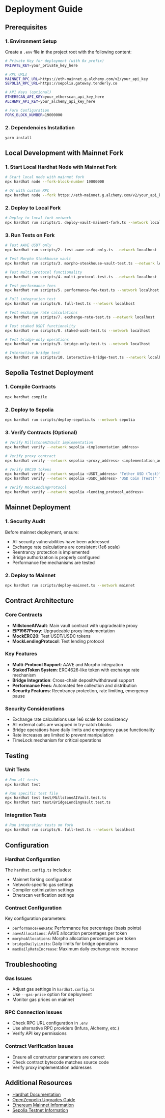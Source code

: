 # Deployment Guide

## Prerequisites

### 1. Environment Setup

Create a `.env` file in the project root with the following content:

```bash
# Private Key for deployment (with 0x prefix)
PRIVATE_KEY=your_private_key_here

# RPC URLs
MAINNET_RPC_URL=https://eth-mainnet.g.alchemy.com/v2/your_api_key
SEPOLIA_RPC_URL=https://sepolia.gateway.tenderly.co

# API Keys (optional)
ETHERSCAN_API_KEY=your_etherscan_api_key_here
ALCHEMY_API_KEY=your_alchemy_api_key_here

# Fork Configuration
FORK_BLOCK_NUMBER=19000000
```

### 2. Dependencies Installation

```bash
yarn install
```

## Local Development with Mainnet Fork

### 1. Start Local Hardhat Node with Mainnet Fork

```bash
# Start local node with mainnet fork
npx hardhat node --fork-block-number 19000000

# Or with custom RPC
npx hardhat node --fork https://eth-mainnet.g.alchemy.com/v2/your_api_key --fork-block-number 19000000
```

### 2. Deploy to Local Fork

```bash
# Deploy to local fork network
npx hardhat run scripts/1. deploy-vault-mainnet-fork.ts --network localhost
```

### 3. Run Tests on Fork

```bash
# Test AAVE USDT only
npx hardhat run scripts/2. test-aave-usdt-only.ts --network localhost

# Test Morpho Steakhouse vault
npx hardhat run scripts/3. morpho-steakhouse-vault-test.ts --network localhost

# Test multi-protocol functionality
npx hardhat run scripts/4. multi-protocol-test.ts --network localhost

# Test performance fees
npx hardhat run scripts/5. performance-fee-test.ts --network localhost

# Full integration test
npx hardhat run scripts/6. full-test.ts --network localhost

# Test exchange rate calculations
npx hardhat run scripts/7. exchange-rate-test.ts --network localhost

# Test staked USDT functionality
npx hardhat run scripts/8. staked-usdt-test.ts --network localhost

# Test bridge-only operations
npx hardhat run scripts/9. bridge-only-test.ts --network localhost

# Interactive bridge test
npx hardhat run scripts/10. interactive-bridge-test.ts --network localhost
```

## Sepolia Testnet Deployment

### 1. Compile Contracts

```bash
npx hardhat compile
```

### 2. Deploy to Sepolia

```bash
npx hardhat run scripts/deploy-sepolia.ts --network sepolia
```

### 3. Verify Contracts (Optional)

```bash
# Verify MillstoneAIVault implementation
npx hardhat verify --network sepolia <implementation_address>

# Verify proxy contract
npx hardhat verify --network sepolia <proxy_address> <implementation_address> "<initialization_data>"

# Verify ERC20 tokens
npx hardhat verify --network sepolia <USDT_address> "Tether USD (Test)" "USDT" 6 1000000000000
npx hardhat verify --network sepolia <USDC_address> "USD Coin (Test)" "USDC" 6 1000000000000

# Verify MockLendingProtocol
npx hardhat verify --network sepolia <lending_protocol_address>
```

## Mainnet Deployment

### 1. Security Audit

Before mainnet deployment, ensure:

- All security vulnerabilities have been addressed
- Exchange rate calculations are consistent (1e6 scale)
- Reentrancy protection is implemented
- Bridge authorization is properly configured
- Performance fee mechanisms are tested

### 2. Deploy to Mainnet

```bash
npx hardhat run scripts/deploy-mainnet.ts --network mainnet
```

## Contract Architecture

### Core Contracts

- **MillstoneAIVault**: Main vault contract with upgradeable proxy
- **EIP1967Proxy**: Upgradeable proxy implementation
- **MockERC20**: Test USDT/USDC tokens
- **MockLendingProtocol**: Test lending protocol

### Key Features

- **Multi-Protocol Support**: AAVE and Morpho integration
- **StakedToken System**: ERC4626-like token with exchange rate mechanism
- **Bridge Integration**: Cross-chain deposit/withdrawal support
- **Performance Fees**: Automated fee collection and distribution
- **Security Features**: Reentrancy protection, rate limiting, emergency pause

### Security Considerations

- Exchange rate calculations use 1e6 scale for consistency
- All external calls are wrapped in try-catch blocks
- Bridge operations have daily limits and emergency pause functionality
- Rate increases are limited to prevent manipulation
- TimeLock mechanism for critical operations

## Testing

### Unit Tests

```bash
# Run all tests
npx hardhat test

# Run specific test file
npx hardhat test test/MillstoneAIVault.test.ts
npx hardhat test test/BridgeLendingVault.test.ts
```

### Integration Tests

```bash
# Run integration tests on fork
npx hardhat run scripts/6. full-test.ts --network localhost
```

## Configuration

### Hardhat Configuration

The `hardhat.config.ts` includes:

- Mainnet forking configuration
- Network-specific gas settings
- Compiler optimization settings
- Etherscan verification settings

### Contract Configuration

Key configuration parameters:

- `performanceFeeRate`: Performance fee percentage (basis points)
- `aaveAllocations`: AAVE allocation percentages per token
- `morphoAllocations`: Morpho allocation percentages per token
- `bridgeDailyLimits`: Daily limits for bridge operations
- `maxDailyRateIncrease`: Maximum daily exchange rate increase

## Troubleshooting

### Gas Issues

- Adjust gas settings in `hardhat.config.ts`
- Use `--gas-price` option for deployment
- Monitor gas prices on mainnet

### RPC Connection Issues

- Check RPC URL configuration in `.env`
- Use alternative RPC providers (Infura, Alchemy, etc.)
- Verify API key permissions

### Contract Verification Issues

- Ensure all constructor parameters are correct
- Check contract bytecode matches source code
- Verify proxy implementation addresses

## Additional Resources

- [Hardhat Documentation](https://hardhat.org/)
- [OpenZeppelin Upgrades Guide](https://docs.openzeppelin.com/upgrades-plugins/1.x/)
- [Ethereum Mainnet Information](https://ethereum.org/en/developers/docs/networks/#ethereum-mainnet)
- [Sepolia Testnet Information](https://ethereum.org/en/developers/docs/networks/#sepolia)
